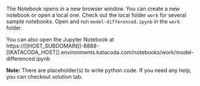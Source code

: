 The Notebook opens in a new browser window. You can create a new notebook or open a local one. Check out the local folder `work` for several sample notebooks. Open and run `model-differenced.ipynb` in the `work` folder.

You can also open the Jupyter Notebook at https://[[HOST_SUBDOMAIN]]-8888-[[KATACODA_HOST]].environments.katacoda.com/notebooks/work/model-differenced.ipynb

**Note:**
There are placeholder(s) to write python code. If you need any help, you can checkout solution tab.